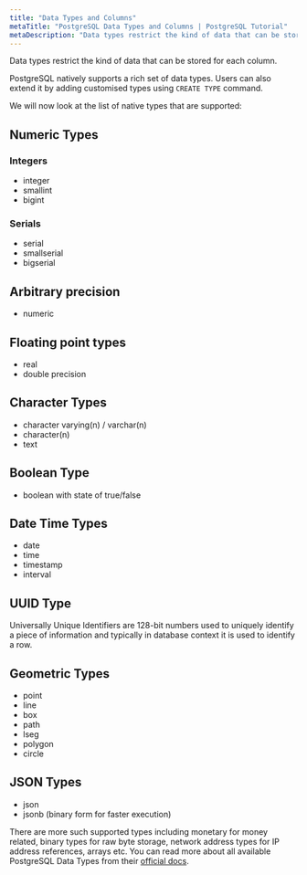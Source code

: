 ```yaml
---
title: "Data Types and Columns"
metaTitle: "PostgreSQL Data Types and Columns | PostgreSQL Tutorial"
metaDescription: "Data types restrict the kind of data that can be stored for each column. PostgreSQL natively supports a rich set of data types."
---
```


Data types restrict the kind of data that can be stored for each column.

PostgreSQL natively supports a rich set of data types. Users can also extend it by adding customised types using `CREATE TYPE` command.

We will now look at the list of native types that are supported:

## Numeric Types

### Integers

- integer
- smallint
- bigint

### Serials

- serial
- smallserial
- bigserial

## Arbitrary precision

- numeric

## Floating point types

- real
- double precision

## Character Types

- character varying(n) / varchar(n)
- character(n)
- text

## Boolean Type

- boolean with state of true/false

## Date Time Types

- date
- time
- timestamp
- interval

## UUID Type

Universally Unique Identifiers are 128-bit numbers used to uniquely identify a piece of information and typically in database context it is used to identify a row.

## Geometric Types

- point
- line
- box
- path
- lseg
- polygon
- circle

## JSON Types

- json
- jsonb (binary form for faster execution)

There are more such supported types including monetary for money related, binary types for raw byte storage, network address types for IP address references, arrays etc. You can read more about all available PostgreSQL Data Types from their [official docs](https://www.postgresql.org/docs/13/datatype-net-types.html).
